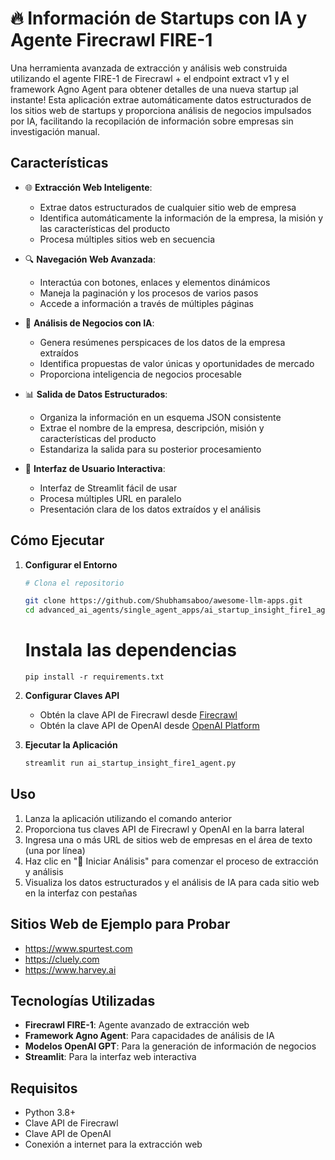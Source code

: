 # 🔥 Información de Startups con IA y Agente Firecrawl FIRE-1

Una herramienta avanzada de extracción y análisis web construida utilizando el agente FIRE-1 de Firecrawl + el endpoint extract v1 y el framework Agno Agent para obtener detalles de una nueva startup ¡al instante! Esta aplicación extrae automáticamente datos estructurados de los sitios web de startups y proporciona análisis de negocios impulsados por IA, facilitando la recopilación de información sobre empresas sin investigación manual.

## Características

- 🌐 **Extracción Web Inteligente**:

  - Extrae datos estructurados de cualquier sitio web de empresa
  - Identifica automáticamente la información de la empresa, la misión y las características del producto
  - Procesa múltiples sitios web en secuencia
- 🔍 **Navegación Web Avanzada**:

  - Interactúa con botones, enlaces y elementos dinámicos
  - Maneja la paginación y los procesos de varios pasos
  - Accede a información a través de múltiples páginas
- 🧠 **Análisis de Negocios con IA**:

  - Genera resúmenes perspicaces de los datos de la empresa extraídos
  - Identifica propuestas de valor únicas y oportunidades de mercado
  - Proporciona inteligencia de negocios procesable
- 📊 **Salida de Datos Estructurados**:

  - Organiza la información en un esquema JSON consistente
  - Extrae el nombre de la empresa, descripción, misión y características del producto
  - Estandariza la salida para su posterior procesamiento
- 🎯 **Interfaz de Usuario Interactiva**:

  - Interfaz de Streamlit fácil de usar
  - Procesa múltiples URL en paralelo
  - Presentación clara de los datos extraídos y el análisis

## Cómo Ejecutar

1. **Configurar el Entorno**

   ```bash
   # Clona el repositorio

   git clone https://github.com/Shubhamsaboo/awesome-llm-apps.git
   cd advanced_ai_agents/single_agent_apps/ai_startup_insight_fire1_agent
   ```

   # Instala las dependencias


   ```
   pip install -r requirements.txt

   ```
2. **Configurar Claves API**

   - Obtén la clave API de Firecrawl desde [Firecrawl](https://firecrawl.dev)
   - Obtén la clave API de OpenAI desde [OpenAI Platform](https://platform.openai.com)
3. **Ejecutar la Aplicación**

   ```bash
   streamlit run ai_startup_insight_fire1_agent.py
   ```

## Uso

1. Lanza la aplicación utilizando el comando anterior
2. Proporciona tus claves API de Firecrawl y OpenAI en la barra lateral
3. Ingresa una o más URL de sitios web de empresas en el área de texto (una por línea)
4. Haz clic en "🚀 Iniciar Análisis" para comenzar el proceso de extracción y análisis
5. Visualiza los datos estructurados y el análisis de IA para cada sitio web en la interfaz con pestañas

## Sitios Web de Ejemplo para Probar

- https://www.spurtest.com
- https://cluely.com
- https://www.harvey.ai

## Tecnologías Utilizadas

- **Firecrawl FIRE-1**: Agente avanzado de extracción web
- **Framework Agno Agent**: Para capacidades de análisis de IA
- **Modelos OpenAI GPT**: Para la generación de información de negocios
- **Streamlit**: Para la interfaz web interactiva

## Requisitos

- Python 3.8+
- Clave API de Firecrawl
- Clave API de OpenAI
- Conexión a internet para la extracción web
